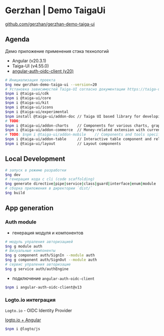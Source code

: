 # Gerzhan | Demo TaigaUi

[github.com/gerzhan/gerzhan-demo-taiga-ui](https://github.com/gerzhan/gerzhan-demo-taiga-ui.git)

## Agenda

Демо приложение применения стэка технологий

- Angular (v20.3.1)
- Taiga-UI (v4.55.0)
- [angular-auth-oidc-client (v20)](https://github.com/damienbod/angular-auth-oidc-client/tree/version-13)

```bash
# Инициализация проекта
$ng new gerzhan-demo-taiga-ui --version=20
# Установка зависимостей Taiga-UI согласно документации https://taiga-ui.dev/v3/getting-started
$npm i @taiga-ui/cdk
$npm i @taiga-ui/core
$npm i @taiga-ui/kit
$npm i @taiga-ui/icons
$npm i @taiga-ui/experimental
$npm install @taiga-ui/addon-doc // Taiga UI based library for developing documentation portals for Angular libraries
# TODO:
$npm i @taiga-ui/addon-charts    // Components for various charts, graphs and visualizations
$npm i @taiga-ui/addon-commerce  // Money-related extension with currencies, credit card inputs and validators
# TODO: $npm i @taiga-ui/addon-mobile    // Components and tools specific to mobile version of the app
$npm i @taiga-ui/addon-table     // Interactive table component and related utilities
$npm i @taiga-ui/layout          // Layout components
```

## Local Development

```bash
# запуск в режиме разработки
$ng dev
# генерация кода с cli (code scaffolding)
$ng generate directive|pipe|service|class|guard|interface|enum|module
# сборка приложения в директории `dist/`
$ng build
```

## App generation

### Auth module

- генерация модуля и компонентов

```bash
# модуль упраления авторизацией
$ng g module auth
# Визуальные компоненты
$ng g component auth/SignIn --module auth
$ng g component auth/SignOut --module auth
# сервис упраления авторизацие
$ng g service auth/authEngine
```

- подключение `angular-auth-oidc-client`

```bash
$npm i angular-auth-oidc-client@v13

```

### Logto.io интеграция

`Logto.io` - OIDC Identity Provider

[logto.io + Angular](https://docs.logto.io/quick-starts/angular)

```bash
$npm i @logto/js
```
